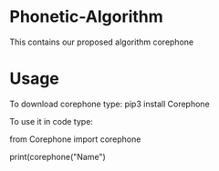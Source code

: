 # Phonetic-Algorithm
This contains our proposed algorithm corephone
# Usage
To download corephone type:
pip3 install Corephone

To use it in code type:

from Corephone import corephone

print(corephone("Name")